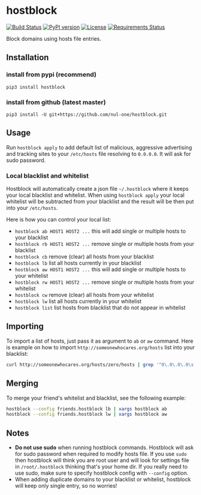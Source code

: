 hostblock
==================================================
[![Build Status](https://travis-ci.org/nul-one/hostblock.png)](https://travis-ci.org/nul-one/hostblock)
[![PyPI version](https://badge.fury.io/py/hostblock.svg)](https://badge.fury.io/py/hostblock)
[![License](https://img.shields.io/badge/License-BSD%203--Clause-blue.svg)](https://opensource.org/licenses/BSD-3-Clause)
[![Requirements Status](https://requires.io/github/nul-one/hostblock/requirements.svg?branch=master)](https://requires.io/github/nul-one/hostblock/requirements/?branch=master)

Block domains using hosts file entries.

Installation
-------------------------

### install from pypi (recommend)
`pip3 install hostblock`

### install from github (latest master)
`pip3 install -U git+https://github.com/nul-one/hostblock.git`

Usage
-------------------------

Run `hostblock apply` to add default list of malicious, aggressive advertising and tracking sites to your `/etc/hosts` file resolving to `0.0.0.0`. It will ask for sudo password.

### Local blacklist and whitelist

Hostblock will automatically create a json file `~/.hostblock` where it keeps your local blacklist and whitelist. When using `hostblock apply` your local whitelist will be subtracted from your blacklist and the result will be then put into your `/etc/hosts`.

Here is how you can control your local list:

- `hostblock ab HOST1 HOST2 ...` this will add single or multiple hosts to your blacklist
- `hostblock rb HOST1 HOST2 ...` remove single or multiple hosts from your blacklist
- `hostblock cb` remove (clear) all hosts from your blacklist
- `hostblock lb` list all hosts currently in your blacklist
- `hostblock aw HOST1 HOST2 ...` this will add single or multiple hosts to your whitelist
- `hostblock rw HOST1 HOST2 ...` remove single or multiple hosts from your whitelist
- `hostblock cw` remove (clear) all hosts from your whitelist
- `hostblock lw` list all hosts currently in your whitelist
- `hostblock list` list hosts from blacklist that do not appear in whitelist

Importing
-------------------------

To import a list of hosts, just pass it as argument to `ab` or `aw` command. Here is example on how to import `http://someonewhocares.org/hosts` list into your blacklist:

```bash
curl http://someonewhocares.org/hosts/zero/hosts | grep '^0\.0\.0\.0\s' | awk '{print $2}' | xargs hostblock ab
```

Merging
-------------------------

To merge your friend's whitelist and blacklist, see the following example:

```bash
hostblock --config friends.hostblock lb | xargs hostblock ab
hostblock --config friends.hostblock lw | xargs hostblock aw
```

Notes
-------------------------

- **Do not use sudo** when running hostblock commands. Hostblock will ask for sudo password when required to modify hosts file. If you use `sudo` then hostblock will think you are root user and will look for settings file in `/root/.hostblock` thinking that's your home dir. If you really need to use sudo, make sure to specify hostblock config with `--config` option.
- When adding duplicate domains to your blacklist or whitelist, hostblock will keep only single entry, so no worries!


